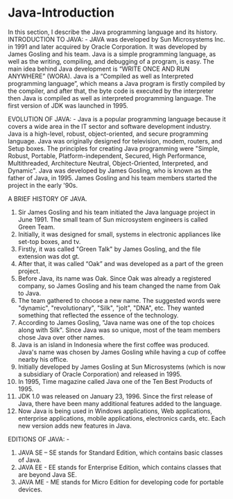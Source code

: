 # Java-Introduction
In this section, I describe the Java programming language and its history.
INTRODUCTION TO JAVA: - 
JAVA was developed by Sun Microsystems Inc. in 1991 and later acquired by Oracle Corporation. It was developed by James Gosling and his team. 
Java is a simple programming language, as well as the writing, compiling, and debugging of a program, is easy. The main idea behind Java development 
is “WRITE ONCE AND RUN ANYWHERE” (WORA). Java is a “Compiled as well as Interpreted programming language”, which means a Java program is firstly compiled
by the compiler, and after that, the byte code is executed by the interpreter then Java is compiled as well as interpreted programming language. 
The first version of JDK was launched in 1995.

EVOLUTION OF JAVA: - Java is a popular programming language because it covers a wide area in the IT sector and software development industry. 
Java is a high-level, robust, object-oriented, and secure programming language. Java was originally designed for television, modem, routers, and Setup boxes. 
The principles for creating Java programming were "Simple, Robust, Portable, Platform-independent, Secured, High Performance, Multithreaded, Architecture Neutral, 
Object-Oriented, Interpreted, and Dynamic". Java was developed by James Gosling, who is known as the father of Java, in 1995. James Gosling and his team members 
started the project in the early '90s.

A BRIEF HISTORY OF JAVA.
1.	Sir James Gosling and his team initiated the Java language project in June 1991. The small team of Sun microsystem engineers is called Green Team.
2.	Initially, it was designed for small, systems in electronic appliances like set-top boxes, and tv.
3.	Firstly, it was called "Green Talk" by James Gosling, and the file extension was dot gt.
4.	After that, it was called “Oak” and was developed as a part of the green project.
5.	Before Java, its name was Oak. Since Oak was already a registered company, so James Gosling and his team changed the name from Oak to Java.	
6.	The team gathered to choose a new name. The suggested words were "dynamic", "revolutionary", "Silk", "jolt", "DNA", etc. They wanted something that reflected the essence of the technology.
7.	According to James Gosling, "Java name was one of the top choices along with Silk". Since Java was so unique, most of the team members chose Java over other names.
8.	Java is an island in Indonesia where the first coffee was produced. Java's name was chosen by James Gosling while having a cup of coffee nearby his office.
9.	Initially developed by James Gosling at Sun Microsystems (which is now a subsidiary of Oracle Corporation) and released in 1995.
10.	In 1995, Time magazine called Java one of the Ten Best Products of 1995.
11.	JDK 1.0 was released on January 23, 1996. Since the first release of Java, there have been many additional features added to the language. 
12.	Now Java is being used in Windows applications, Web applications, enterprise applications, mobile applications, electronics cards, etc. Each new version adds new features in Java.

EDITIONS OF JAVA: -
1.	JAVA SE – SE stands for Standard Edition, which contains basic classes of Java.
2.	JAVA EE - EE stands for Enterprise Edition, which contains classes that are beyond Java SE.
3.	JAVA ME - ME stands for Micro Edition for developing code for portable devices.

